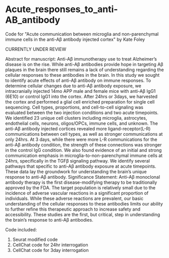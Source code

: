 # Acute_responses_to_anti-AB_antibody
Code for "Acute communication between microglia and non-parenchymal immune cells in the  anti-Aβ antibody injected cortex" by Kate Foley

CURRENTLY UNDER REVIEW

Abstract for manuscript:
Anti-Aβ immunotherapy use to treat Alzheimer’s disease is on the rise. While anti-Aβ antibodies provide hope in targeting Aβ plaques in the brain there still remains a lack of understanding regarding the cellular responses to these antibodies in the brain. In this study we sought to identify acute effects of anti-Aβ antibody on immune responses. To determine cellular changes due to anti-Aβ antibody exposure, we intracranially injected 14mo APP male and female mice with anti-Aβ IgG1 (6E10) or control IgG1 into the cortex. After 24hrs or 3days, we harvested the cortex and performed a glial cell enriched preparation for single cell sequencing. Cell types, proportions, and cell-to-cell signaling was evaluated between the two injection conditions and two acute timepoints. We identified 23 unique cell clusters including microglia, astrocytes, endothelial cells, neurons, oligos/OPCs, immune cells, and unknown. The anti-Aβ antibody injected cortices revealed more ligand-receptor(L-R) communications between cell types, as well as stronger communications at only 24hrs. At 3 days, while there were more L-R communications for the anti-Aβ antibody condition, the strength of these connections was stronger in the control IgG condition. We also found evidence of an initial and strong communication emphasis in microglia-to-non-parenchymal immune cells at 24hrs, specifically in the TGFβ signaling pathway. We identify several pathways that specific to anti-Aβ antibody exposure at acute timepoints. These data lay the groundwork for understanding the brain’s unique response to anti-Aβ antibody. 
Significance Statement: 
Anti-Aβ monoclonal antibody therapy is the first disease-modifying therapy to be traditionally approved by the FDA. The target population is relatively small due to the incidence of adverse vascular reactions in a significant proportion of individuals. While these adverse reactions are prevalent, our basic understanding of the cellular responses to these antibodies limits our ability to further refine this therapeutic approach to increase safety and accessibility. These studies are the first, but critical, step in understanding the brain’s response to anti-Aβ antibodies. 


Code included:
1. Seurat modified code
2. CellChat code for 24hr interrogation
3. CellChat code for 3day interrogation

